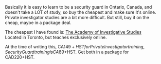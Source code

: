 Basically it is easy to learn to be a security guard in Ontario, Canada, and doesn't take a LOT of study, so buy the cheapest and make sure it's online. Private investigator studies are a bit more difficult. But still, buy it on the cheap, maybe in a package deal.

The cheapest I have found is: [The Academy of Investigative Studies](https://www.investigatortraining.ca/) Located in Toronto, but teaches exclusively online.

At the time of writing this, CA$149+HST for Private Investigator training, Security Guard training is CA$89+HST. Get both in a package for CAD220+HST.